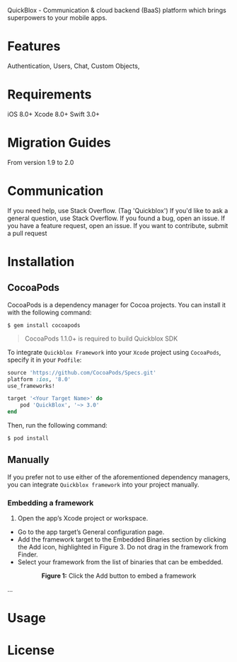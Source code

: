 QuickBlox - Communication & cloud backend (BaaS) platform which brings superpowers to your mobile apps.

<span id="Features" class="on_page_navigation"></span>
# Features

Authentication, Users, Chat, Custom Objects,

<span id="Requirements" class="on_page_navigation"></span>
# Requirements

iOS 8.0+
Xcode 8.0+
Swift 3.0+

<span id="Migration_Guides" class="on_page_navigation"></span>
# Migration Guides

From version 1.9 to 2.0

<span id="Communication" class="on_page_navigation"></span>
# Communication

If you need help, use Stack Overflow. (Tag 'Quickblox')
If you'd like to ask a general question, use Stack Overflow.
If you found a bug, open an issue.
If you have a feature request, open an issue.
If you want to contribute, submit a pull request

<span id="Communication" class="on_page_navigation"></span>
# Installation

## CocoaPods

CocoaPods is a dependency manager for Cocoa projects. You can install it with the following command:

```
$ gem install cocoapods
```

> CocoaPods 1.1.0+ is required to build Quickblox SDK

To integrate `Quickblox Framework` into your `Xcode` project using `CocoaPods`, specify it in your `Podfile`:

``` ruby
source 'https://github.com/CocoaPods/Specs.git'
platform :ios, '8.0'
use_frameworks!

target '<Your Target Name>' do
    pod 'QuickBlox', '~> 3.0'
end
```

Then, run the following command:

```
$ pod install
```

## Manually

If you prefer not to use either of the aforementioned dependency managers, you can integrate `Quickblox framework` into your project manually.

### Embedding a framework

1. Open the app’s Xcode project or workspace.
+ Go to the app target’s General configuration page.
+ Add the framework target to the Embedded Binaries section by clicking the Add icon, highlighted in Figure 3. Do not drag in the framework from Finder.
+ Select your framework from the list of binaries that can be embedded.

<center> <b>Figure 1:</b>  Click the Add button to embed a framework </center>


...

<span id="Usage" class="on_page_navigation"></span>
# Usage


<span id="License" class="on_page_navigation"></span>
# License
